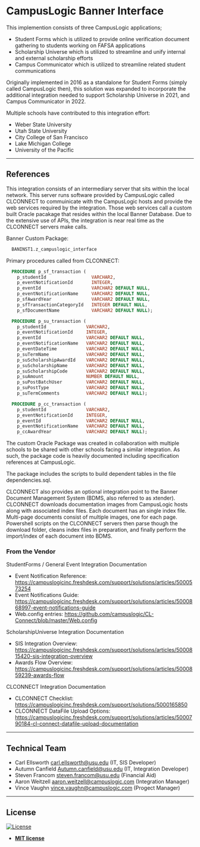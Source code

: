 # CampusLogic Banner Interface

This implemention consists of three CampusLogic applications; 
- Student Forms which is utilized to provide online verification document gathering to students working on FAFSA applications
- Scholarship Universe which is utilized to streamline and unify internal and external scholarship efforts
- Campus Communicator which is utilized to streamline related student communications

Originally implemented in 2016 as a standalone for Student Forms (simply called CampusLogic then), this solution was expanded to incorporate the additional integration needed to support Scholarship Universe in 2021, and Campus Communicator in 2022.

Multiple schools have contributed to this integration effort:
- Weber State University
- Utah State University
- City College of San Francisco
- Lake Michigan College
- University of the Pacific

---

## References

This integration consists of an intermediary server that sits within the local network. This server runs software provided by CampusLogic called CLCONNECT to commuinicate with the CampusLogic hosts and provide the web services required by the integration. Those web services call a custom built Oracle pacakage that resides within the local Banner Database. Due to the extensive use of APIs, the integration is near real time as the CLCONNECT servers make calls.

Banner Custom Package:
``` SQL
  BANINST1.z_campuslogic_interface
```
Primary procedures called from CLCONNECT:
``` SQL
  PROCEDURE p_sf_transaction (
    p_studentId                 VARCHAR2,
    p_eventNotificationId       INTEGER,
    p_eventId                   VARCHAR2 DEFAULT NULL,
    p_eventNotificationName     VARCHAR2 DEFAULT NULL,
    p_sfAwardYear               VARCHAR2 DEFAULT NULL,
    p_sfTransactionCategoryId   INTEGER DEFAULT NULL,
    p_sfDocumentName            VARCHAR2 DEFAULT NULL);

  PROCEDURE p_su_transaction (
    p_studentId               VARCHAR2,
    p_eventNotificationId     INTEGER,
    p_eventId                 VARCHAR2 DEFAULT NULL,
    p_eventNotificationName   VARCHAR2 DEFAULT NULL,
    p_eventDateTime           VARCHAR2 DEFAULT NULL,
    p_suTermName              VARCHAR2 DEFAULT NULL,
    p_suScholarshipAwardId    VARCHAR2 DEFAULT NULL,
    p_suScholarshipName       VARCHAR2 DEFAULT NULL,
    p_suScholarshipCode       VARCHAR2 DEFAULT NULL,
    p_suAmount                NUMBER DEFAULT NULL,
    p_suPostBatchUser         VARCHAR2 DEFAULT NULL,
    p_suPostType              VARCHAR2 DEFAULT NULL,
    p_suTermComments          VARCHAR2 DEFAULT NULL);

  PROCEDURE p_cc_transaction (
    p_studentId               VARCHAR2,
    p_eventNotificationId     INTEGER,
    p_eventId                 VARCHAR2 DEFAULT NULL,
    p_eventNotificationName   VARCHAR2 DEFAULT NULL,
    p_ccAwardYear             VARCHAR2 DEFAULT NULL);
```

The custom Oracle Package was created in collaboration with multiple schools to be shared with other schools facing a similar integration. As such, the package code is heavily documented including specification references at CampusLogic.

The package includes the scripts to build dependent tables in the file dependencies.sql.

CLCONNECT also provides an optional integration point to the Banner Document Management System (BDMS, also referred to as xtender). CLCONNECT downloads documentation images from CampusLogic hosts along with associated index files. Each document has an single index file. Multi-page documents consist of multiple images, one for each page. Powershell scripts on the CLCONNECT servers then parse though the download folder, cleans index files in preparation, and finally perform the import/index of each document into BDMS.

### From the Vendor

StudentForms / General Event Integration Documentation
- Event Notification Reference: https://campuslogicinc.freshdesk.com/support/solutions/articles/5000573254
- Event Notifications Guide: https://campuslogicinc.freshdesk.com/support/solutions/articles/5000868997-event-notifications-guide
- Web.config entries: https://github.com/campuslogic/CL-Connect/blob/master/Web.config

ScholarshipUniverse Integration Documentation
- SIS Integration Overview: https://campuslogicinc.freshdesk.com/support/solutions/articles/5000815420-sis-integration-overview
- Awards Flow Overview: https://campuslogicinc.freshdesk.com/support/solutions/articles/5000859239-awards-flow

CLCONNECT Integration Documentation
- CLCONNECT Checklist: https://campuslogicinc.freshdesk.com/support/solutions/5000165850
- CLCONNECT DataFile Upload Options: https://campuslogicinc.freshdesk.com/support/solutions/articles/5000790184-cl-connect-datafile-upload-documentation

---

## Technical Team

- Carl Ellsworth <carl.ellsworth@usu.edu> (IT, SIS Developer)
- Autumn Canfield <Autumn.canfield@usu.edu> (IT, Integration Developer)
- Steven Francom <steven.francom@usu.edu> (Financial Aid)
- Aaron Weitzell <aaron.weitzell@campuslogic.com> (Integration Manager)
- Vince Vaughn <vince.vaughn@campuslogic.com> (Progect Manager)

---

## License

[![License](http://img.shields.io/:license-mit-blue.svg?style=flat-square)](http://badges.mit-license.org)

- **[MIT license](http://opensource.org/licenses/mit-license.php)**

